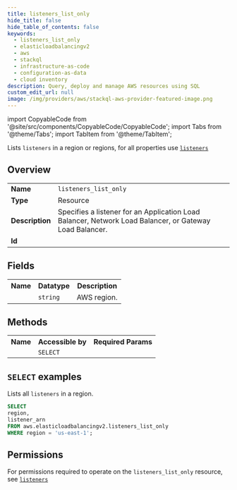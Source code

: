 ```yaml
---
title: listeners_list_only
hide_title: false
hide_table_of_contents: false
keywords:
  - listeners_list_only
  - elasticloadbalancingv2
  - aws
  - stackql
  - infrastructure-as-code
  - configuration-as-data
  - cloud inventory
description: Query, deploy and manage AWS resources using SQL
custom_edit_url: null
image: /img/providers/aws/stackql-aws-provider-featured-image.png
---
```


import CopyableCode from '@site/src/components/CopyableCode/CopyableCode';
import Tabs from '@theme/Tabs';
import TabItem from '@theme/TabItem';

Lists <code>listeners</code> in a region or regions, for all properties use <a href="/providers/aws/serviceName/listeners/"><code>listeners</code></a>

## Overview
<table><tbody>
<tr><td><b>Name</b></td><td><code>listeners_list_only</code></td></tr>
<tr><td><b>Type</b></td><td>Resource</td></tr>
<tr><td><b>Description</b></td><td>Specifies a listener for an Application Load Balancer, Network Load Balancer, or Gateway Load Balancer.</td></tr>
<tr><td><b>Id</b></td><td><CopyableCode code="aws.elasticloadbalancingv2.listeners_list_only" /></td></tr>
</tbody></table>

## Fields
<table><tbody><tr><th>Name</th><th>Datatype</th><th>Description</th></tr><tr><td><CopyableCode code="region" /></td><td><code>string</code></td><td>AWS region.</td></tr>
</tbody></table>

## Methods

<table><tbody>
  <tr>
    <th>Name</th>
    <th>Accessible by</th>
    <th>Required Params</th>
  </tr>
  <tr>
    <td><CopyableCode code="list_resources" /></td>
    <td><code>SELECT</code></td>
    <td><CopyableCode code="region" /></td>
  </tr>
</tbody></table>

## `SELECT` examples
Lists all <code>listeners</code> in a region.
```sql
SELECT
region,
listener_arn
FROM aws.elasticloadbalancingv2.listeners_list_only
WHERE region = 'us-east-1';
```


## Permissions

For permissions required to operate on the <code>listeners_list_only</code> resource, see <a href="/providers/aws/elasticloadbalancingv2/listeners/#permissions"><code>listeners</code></a>

